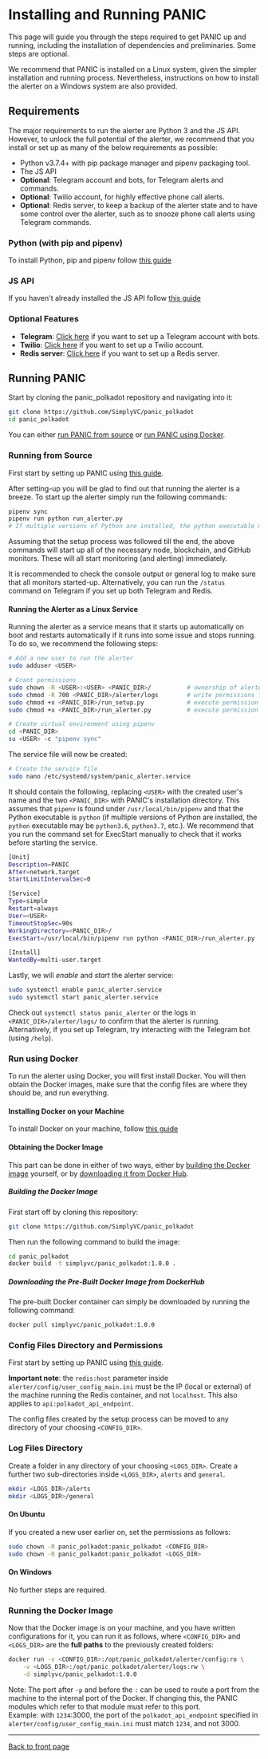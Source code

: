 # Installing and Running PANIC

This page will guide you through the steps required to get PANIC up and running, including the installation of dependencies and preliminaries. Some steps are optional.

We recommend that PANIC is installed on a Linux system, given the simpler installation and running process. Nevertheless, instructions on how to install the alerter on a Windows system are also provided. 

## Requirements

The major requirements to run the alerter are Python 3 and the JS API.
However, to unlock the full potential of the alerter, we recommend that you install or set up as many of the below requirements as possible:
- Python v3.7.4+ with pip package manager and pipenv packaging tool.
- The JS API
- **Optional**: Telegram account and bots, for Telegram alerts and commands.
- **Optional**: Twilio account, for highly effective phone call alerts.
- **Optional**: Redis server, to keep a backup of the alerter state and to have some control over the alerter, such as to snooze phone call alerts using Telegram commands.

### Python (with pip and pipenv)

To install Python, pip and pipenv follow [this guide](./INSTALL_PYTHON.md)

### JS API

If you haven't already installed the JS API follow [this guide](../../api/doc/INSTALL_AND_RUN.md)

### Optional Features

- **Telegram**: [Click here](./INSTALL_TELEGRAM.md) if you want to set up a Telegram account with bots.
- **Twilio**: [Click here](./INSTALL_TWILIO.md) if you want to set up a Twilio account.
- **Redis server**: [Click here](./INSTALL_REDIS.md) if you want to set up a Redis server.

## Running PANIC

Start by cloning the panic_polkadot repository and navigating into it:
```bash
git clone https://github.com/SimplyVC/panic_polkadot
cd panic_polkadot
```

You can either [run PANIC from source](#running-from-source) or [run PANIC using Docker](#run-using-docker).

### Running from Source

First start by setting up PANIC using [this guide](./SETUP.md).

After setting-up you will be glad to find out that running the alerter is a breeze. To start up the alerter simply run the following commands:
```bash
pipenv sync
pipenv run python run_alerter.py
# If multiple versions of Python are installed, the python executable may be `python3.6`, `python3.7`, etc.
```

Assuming that the setup process was followed till the end, the above commands will start up all of the necessary node, blockchain, and GitHub monitors. These will all start monitoring (and alerting) immediately.

It is recommended to check the console output or general log to make sure that all monitors started-up. Alternatively, you can run the `/status` command on Telegram if you set up both Telegram and Redis.

#### Running the Alerter as a Linux Service

Running the alerter as a service means that it starts up automatically on boot and restarts automatically if it runs into some issue and stops running. To do so, we recommend the following steps:
```bash
# Add a new user to run the alerter
sudo adduser <USER>

# Grant permissions
sudo chown -R <USER>:<USER> <PANIC_DIR>/          # ownership of alerter
sudo chmod -R 700 <PANIC_DIR>/alerter/logs        # write permissions for logs
sudo chmod +x <PANIC_DIR>/run_setup.py            # execute permission for runner (1)
sudo chmod +x <PANIC_DIR>/run_alerter.py          # execute permission for runner (2)

# Create virtual environment using pipenv
cd <PANIC_DIR>
su <USER> -c "pipenv sync"
```

The service file will now be created:

```bash
# Create the service file
sudo nano /etc/systemd/system/panic_alerter.service
```

It should contain the following, replacing `<USER>` with the created user's name and the two `<PANIC_DIR>` with PANIC's installation directory. 
This assumes that `pipenv` is found under `/usr/local/bin/pipenv` and that the Python executable is `python` (if multiple versions of Python are installed, the `python` executable may be `python3.6`, `python3.7`, etc.). We recommend that you run the command set for ExecStart manually to check that it works before starting the service.

```bash
[Unit]
Description=PANIC
After=network.target
StartLimitIntervalSec=0

[Service]
Type=simple
Restart=always
User=<USER>
TimeoutStopSec=90s
WorkingDirectory=<PANIC_DIR>/
ExecStart=/usr/local/bin/pipenv run python <PANIC_DIR>/run_alerter.py

[Install]
WantedBy=multi-user.target
```

Lastly, we will *enable* and *start* the alerter service:

```bash
sudo systemctl enable panic_alerter.service
sudo systemctl start panic_alerter.service
```

Check out `systemctl status panic_alerter` or the logs in `<PANIC_DIR>/alerter/logs/` to confirm that the alerter is running. Alternatively, if you set up Telegram, try interacting with the Telegram bot (using `/help`).

### Run using Docker
To run the alerter using Docker, you will first install Docker. 
You will then obtain the Docker images, make sure that the config files are where they should be, and run everything.

#### Installing Docker on your Machine
To install Docker on your machine, follow [this guide](./INSTALL_DOCKER.md)

#### Obtaining the Docker Image
This part can be done in either of two ways, either by [building the Docker image](#building-the-docker-image) yourself, or by [downloading it from Docker Hub](#downloading-the-pre-built-docker-image-from-dockerhub).

##### Building the Docker Image
First start off by cloning this repository:
```bash
git clone https://github.com/SimplyVC/panic_polkadot
```

Then run the following command to build the image:
```bash
cd panic_polkadot
docker build -t simplyvc/panic_polkadot:1.0.0 .
```

##### Downloading the Pre-Built Docker Image from DockerHub
The pre-built Docker container can simply be downloaded by running the following command:
```bash
docker pull simplyvc/panic_polkadot:1.0.0
```

### Config Files Directory and Permissions
First start by setting up PANIC using [this guide](./SETUP.md).

**Important note**: the `redis:host` parameter inside `alerter/config/user_config_main.ini` must be the IP (local or external) of the machine running the Redis container, and not `localhost`. This also applies to `api:polkadot_api_endpoint`.

The config files created by the setup process can be moved to any directory of your choosing `<CONFIG_DIR>`.

### Log Files Directory
Create a folder in any directory of your choosing `<LOGS_DIR>`.
Create a further two sub-directories inside `<LOGS_DIR>`, `alerts` and `general`.
```bash
mkdir <LOGS_DIR>/alerts
mkdir <LOGS_DIR>/general
```

#### On Ubuntu
If you created a new user earlier on, set the permissions as follows:
```bash
sudo chown -R panic_polkadot:panic_polkadot <CONFIG_DIR>
sudo chown -R panic_polkadot:panic_polkadot <LOGS_DIR>
```

#### On Windows
No further steps are required.

### Running the Docker Image

Now that the Docker image is on your machine, and you have written configurations for it, you can run it as follows, where `<CONFIG_DIR>` and `<LOGS_DIR>` are the **full paths** to the previously created folders:
```bash
docker run -v <CONFIG_DIR>:/opt/panic_polkadot/alerter/config:ro \
    -v <LOGS_DIR>:/opt/panic_polkadot/alerter/logs:rw \
    -d simplyvc/panic_polkadot:1.0.0
```

Note: The port after `-p` and before the `:` can be used to route a port from the machine to the internal port of the Docker. If changing this, the PANIC modules which refer to that module must refer to this port.\
Example: with `1234`:3000, the port of the `polkadot_api_endpoint` specified in `alerter/config/user_config_main.ini` must match `1234`, and not 3000.

---
[Back to front page](../../README.md)